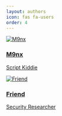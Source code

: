 ```yaml
---
layout: authors
icon: fas fa-users
order: 4
---
```


<div class="authors-list">
  <a class="author-card" href="{{ '/authors/m9nx/' | relative_url }}">
    <img src="{{ '/assets/img/m9nx.png' | relative_url }}" alt="M9nx">
    <h3>M9nx</h3>
    <p>Script Kiddie</p>
  </a>

  <a class="author-card" href="{{ '/authors/friend/' | relative_url }}">
    <img src="{{ '/assets/img/friend.png' | relative_url }}" alt="Friend">
    <h3>Friend</h3>
    <p>Security Researcher</p>
  </a>
</div>
